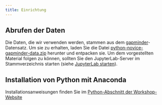 ```yaml
---
title: Einrichtung
---
```



## Abrufen der Daten

Die Daten, die wir verwenden werden, stammen aus dem [gapminder]-Datensatz. Um sie zu
erhalten, laden Sie die Datei
[python-novice-gapminder-data.zip](files/python-novice-gapminder-data.zip) herunter und
entpacken sie. Um dem vorgestellten Material folgen zu können, sollten Sie den
JupyterLab-Server im Stammverzeichnis starten (siehe [JupyterLab
starten](episodes/01-run-quit.md#starting-jupyterlab)).

## Installation von Python mit Anaconda

Installationsanweisungen finden Sie im [Python-Abschnitt der
Workshop-Website](https://carpentries.github.io/workshop-template/install_instructions/#python)



[gapminder]: https://en.wikipedia.org/wiki/Gapminder_Foundation




